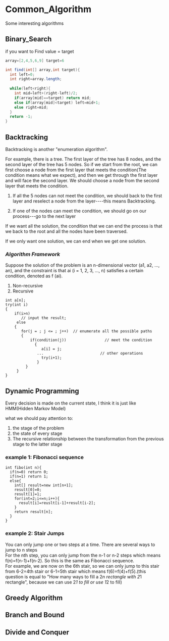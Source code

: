 # Common_Algorithm

Some interesting algorithms  

## Binary_Search
if you want to Find value = target

```java
array=[2,4,5,6,9] target=6

int find(int[] array,int target){
  int left=0;
  int right=array.length;
  
  while(left<right){
    int mid=left+(right-left)/2;
    if(array[mid]==target) return mid;
    else if(array[mid]<target) left=mid+1;
    else right=mid;
  }
  return -1;
}
```

## Backtracking

Backtracking is another "enumeration algorithm".  
  
For example, there is a tree. The first layer of the tree has 8 nodes, and the second layer of the tree has 5 nodes. So if we start from the root, we can first choose a node from the first layer that meets the condition(The condition means what we expect), and then we get through the first layer and will face the second layer. We should choose a node from the second layer that meets the condition.  
  
1. If all the 5 nodes can not meet the condition, we should back to the first layer and reselect a node from the layer----this means Backtracking.  
  
2. If one of the nodes can meet the condition, we should go on our process---go to the next layer  
  
If we want all the solution, the condition that we can end the process is that we back to the root and all the nodes have been traversed.

If we only want one solution, we can end when we get one solution.

### *Algorithm Framework*  
Suppose the solution of the problem is an n-dimensional vector (a1, a2, ..., an), and the constraint is that ai (i = 1, 2, 3, ..., n) satisfies a certain condition, denoted as f (ai).  
1.  Non-recursive  
2.  Recursive
```
int a[n];
try(int i)
{
    if(i>n)
       // input the result;
     else
    {
       for(j = ; j <= ; j++)  // enumerate all the possible paths
       {
           if(condition(j))                 // meet the condition
             {
                a[i] = j;
              ...                         // other operations
                try(i+1);
              }
         }
     }
}
```
## Dynamic Programming  

Every decision is made on the current state, I think it is just like HMM(Hidden Markov Model)  
  
what we should pay attention to:
1.  the stage of the problem
2.  the state of every stage
3.  The recursive relationship between the transformation from the previous stage to the latter stage

### example 1: Fibonacci sequence
```
int fibo(int n){
  if(n=0) return 0;
  if(n=1) return 1;
  else{
    int[] result=new int[n+1];
    result[0]=0;
    result[1]=1;
    for(int=2;i<=n;i++){
      result[i]=reuslt[i-1]+result[i-2];
    }
    return result[n];
  }
}
```
### example 2: Stair Jumps 
You can only jump one or two steps at a time. There are several ways to jump to n steps  
For the nth step, you can only jump from the n-1 or n-2 steps which means f(n)=f(n-1)+f(n-2). So this is the same as Fibonacci sequence.  
For example, we are now on the 6th stair, so we can only jump to this stair from 6-2=4th stair or 6-1=5th stair which means f(6)=f(4)+f(5).(this question is equal to "How many ways to fill a 2*n rectangle with 2*1 rectangle", because we can use 2*1 to fill or use 1*2 to fill) 

## Greedy Algorithm


## Branch and Bound


## Divide and Conquer


